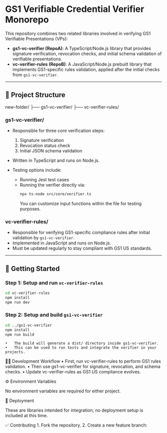 #  GS1 Verifiable Credential Verifier Monorepo

This repository combines two related libraries involved in verifying GS1 Verifiable Presentations (VPs):

- **gs1-vc-verifier (RepoA)**: A TypeScript/Node.js library that provides signature verification, revocation checks, and initial schema validation of verifiable presentations.
- **vc-verifier-rules (RepoB)**: A JavaScript/Node.js prebuilt library that implements GS1-specific rules validation, applied after the initial checks from `gs1-vc-verifier`.

---

## 📂 Project Structure
new-folder/
├── gs1-vc-verifier/
├── vc-verifier-rules/
### gs1-vc-verifier/

- Responsible for three core verification steps:  
  1. Signature verification  
  2. Revocation status check  
  3. Initial JSON schema validation

- Written in TypeScript and runs on Node.js.  
- Testing options include:  
  - Running Jest test cases  
  - Running the verifier directly via:  
    ```bash
    npx ts-node src/core/verifier.ts
    ```  
    You can customize input functions within the file for testing purposes.

### vc-verifier-rules/

- Responsible for verifying GS1-specific compliance rules after initial validation by `gs1-vc-verifier`.  
- Implemented in JavaScript and runs on Node.js.  
- Must be updated regularly to stay compliant with GS1 US standards.

---

## 🚀 Getting Started

### Step 1: Setup and run `vc-verifier-rules`

```bash
cd vc-verifier-rules
npm install
npm run dev
```
### Step 2: Setup and build `gs1-vc-verifier`
```bash
cd ../gs1-vc-verifier
npm install
npm run build
```

	•	The build will generate a dist/ directory inside gs1-vc-verifier.
	•	This can be used to run tests and integrate the verifier in your projects.


🧑‍💻 Development Workflow
	•	First, run vc-verifier-rules to perform GS1 rules validation.
	•	Then use gs1-vc-verifier for signature, revocation, and schema checks.
	•	Update vc-verifier-rules as GS1 US compliance evolves.

⚙️ Environment Variables

No environment variables are required for either project.

🚦 Deployment

These are libraries intended for integration; no deployment setup is included at this time.

✅ Contributing
	1.	Fork the repository.
	2.	Create a new feature branch:

